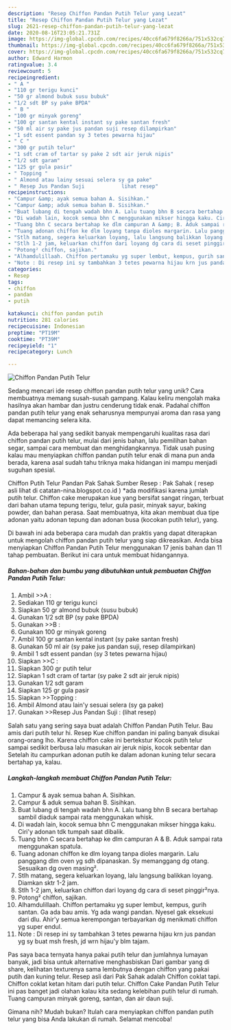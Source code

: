 ```yaml
---
description: "Resep Chiffon Pandan Putih Telur yang Lezat"
title: "Resep Chiffon Pandan Putih Telur yang Lezat"
slug: 2621-resep-chiffon-pandan-putih-telur-yang-lezat
date: 2020-08-16T23:05:21.731Z
image: https://img-global.cpcdn.com/recipes/40cc6fa679f8266a/751x532cq70/chiffon-pandan-putih-telur-foto-resep-utama.jpg
thumbnail: https://img-global.cpcdn.com/recipes/40cc6fa679f8266a/751x532cq70/chiffon-pandan-putih-telur-foto-resep-utama.jpg
cover: https://img-global.cpcdn.com/recipes/40cc6fa679f8266a/751x532cq70/chiffon-pandan-putih-telur-foto-resep-utama.jpg
author: Edward Harmon
ratingvalue: 3.4
reviewcount: 5
recipeingredient:
- " A "
- "110 gr terigu kunci"
- "50 gr almond bubuk susu bubuk"
- "1/2 sdt BP sy pake BPDA"
- " B "
- "100 gr minyak goreng"
- "100 gr santan kental instant sy pake santan fresh"
- "50 ml air sy pake jus pandan suji resep dilampirkan"
- "1 sdt essent pandan sy 3 tetes pewarna hijau"
- " C "
- "300 gr putih telur"
- "1 sdt cram of tartar sy pake 2 sdt air jeruk nipis"
- "1/2 sdt garam"
- "125 gr gula pasir"
- " Topping "
- " Almond atau lainy sesuai selera sy ga pake"
- " Resep Jus Pandan Suji            lihat resep"
recipeinstructions:
- "Campur &amp; ayak semua bahan A. Sisihkan."
- "Campur &amp; aduk semua bahan B. Sisihkan."
- "Buat lubang di tengah wadah bhn A. Lalu tuang bhn B secara bertahap sambil diaduk sampai rata menggunakan whisk."
- "Di wadah lain, kocok semua bhn C menggunakan mikser hingga kaku. Ciri&#39;y adonan tdk tumpah saat dibalik."
- "Tuang bhn C secara bertahap ke dlm campuran A &amp; B. Aduk sampai rata menggunakan spatula."
- "Tuang adonan chiffon ke dlm loyang tanpa dioles margarin. Lalu panggang dlm oven yg sdh dipanaskan. Sy memanggang dg otang. Sesuaikan dg oven masing²."
- "Stlh matang, segera keluarkan loyang, lalu langsung balikkan loyang. Diamkan sktr 1-2 jam."
- "Stlh 1-2 jam, keluarkan chiffon dari loyang dg cara di seset pinggir²nya."
- "Potong² chiffon, sajikan."
- "Alhamdulillaah. Chiffon pertamaku yg super lembut, kempus, gurih santan. Ga ada bau amis. Yg ada wangi pandan. Nyesel gak eksekusi dari dlu. Ahir&#39;y semua kerempongan terbayarkan dg menikmati chiffon yg super endul."
- "Note : Di resep ini sy tambahkan 3 tetes pewarna hijau krn jus pandan yg sy buat msh fresh, jd wrn hijau&#39;y blm tajam."
categories:
- Resep
tags:
- chiffon
- pandan
- putih

katakunci: chiffon pandan putih 
nutrition: 281 calories
recipecuisine: Indonesian
preptime: "PT19M"
cooktime: "PT39M"
recipeyield: "1"
recipecategory: Lunch

---
```



![Chiffon Pandan Putih Telur](https://img-global.cpcdn.com/recipes/40cc6fa679f8266a/751x532cq70/chiffon-pandan-putih-telur-foto-resep-utama.jpg)

Sedang mencari ide resep chiffon pandan putih telur yang unik? Cara membuatnya memang susah-susah gampang. Kalau keliru mengolah maka hasilnya akan hambar dan justru cenderung tidak enak. Padahal chiffon pandan putih telur yang enak seharusnya mempunyai aroma dan rasa yang dapat memancing selera kita.

Ada beberapa hal yang sedikit banyak mempengaruhi kualitas rasa dari chiffon pandan putih telur, mulai dari jenis bahan, lalu pemilihan bahan segar, sampai cara membuat dan menghidangkannya. Tidak usah pusing kalau mau menyiapkan chiffon pandan putih telur enak di mana pun anda berada, karena asal sudah tahu triknya maka hidangan ini mampu menjadi suguhan spesial.

Chiffon Putih Telur Pandan Pak Sahak Sumber Resep : Pak Sahak ( resep asli lihat di catatan-nina.blogspot.co.id ) *ada modifikasi karena jumlah putih telur. Chiffon cake merupakan kue yang bersifat sangat ringan, terbuat dari bahan utama tepung terigu, telur, gula pasir, minyak sayur, baking powder, dan bahan perasa. Saat membuatnya, kita akan membuat dua tipe adonan yaitu adonan tepung dan adonan busa (kocokan putih telur), yang.


Di bawah ini ada beberapa cara mudah dan praktis yang dapat diterapkan untuk mengolah chiffon pandan putih telur yang siap dikreasikan. Anda bisa menyiapkan Chiffon Pandan Putih Telur menggunakan 17 jenis bahan dan 11 tahap pembuatan. Berikut ini cara untuk membuat hidangannya.

<!--inarticleads1-->

##### Bahan-bahan dan bumbu yang dibutuhkan untuk pembuatan Chiffon Pandan Putih Telur:

1. Ambil  &gt;&gt;A :
1. Sediakan 110 gr terigu kunci
1. Siapkan 50 gr almond bubuk (susu bubuk)
1. Gunakan 1/2 sdt BP (sy pake BPDA)
1. Gunakan  &gt;&gt;B :
1. Gunakan 100 gr minyak goreng
1. Ambil 100 gr santan kental instant (sy pake santan fresh)
1. Gunakan 50 ml air (sy pake jus pandan suji, resep dilampirkan)
1. Ambil 1 sdt essent pandan (sy 3 tetes pewarna hijau)
1. Siapkan  &gt;&gt;C :
1. Siapkan 300 gr putih telur
1. Siapkan 1 sdt cram of tartar (sy pake 2 sdt air jeruk nipis)
1. Gunakan 1/2 sdt garam
1. Siapkan 125 gr gula pasir
1. Siapkan  &gt;&gt;Topping :
1. Ambil  Almond atau lain&#39;y sesuai selera (sy ga pake)
1. Gunakan  &gt;&gt;Resep Jus Pandan Suji :           (lihat resep)


Salah satu yang sering saya buat adalah Chiffon Pandan Putih Telur. Bau amis dari putih telur hi. Resep Kue chiffon pandan ini paling banyak disukai orang-orang lho. Karena chiffon cake ini bertekstur Kocok putih telur sampai sedikit berbusa lalu masukan air jeruk nipis, kocok sebentar dan Setelah itu campurkan adonan putih ke dalam adonan kuning telur secara bertahap ya, kalau. 

<!--inarticleads2-->

##### Langkah-langkah membuat Chiffon Pandan Putih Telur:

1. Campur &amp; ayak semua bahan A. Sisihkan.
1. Campur &amp; aduk semua bahan B. Sisihkan.
1. Buat lubang di tengah wadah bhn A. Lalu tuang bhn B secara bertahap sambil diaduk sampai rata menggunakan whisk.
1. Di wadah lain, kocok semua bhn C menggunakan mikser hingga kaku. Ciri&#39;y adonan tdk tumpah saat dibalik.
1. Tuang bhn C secara bertahap ke dlm campuran A &amp; B. Aduk sampai rata menggunakan spatula.
1. Tuang adonan chiffon ke dlm loyang tanpa dioles margarin. Lalu panggang dlm oven yg sdh dipanaskan. Sy memanggang dg otang. Sesuaikan dg oven masing².
1. Stlh matang, segera keluarkan loyang, lalu langsung balikkan loyang. Diamkan sktr 1-2 jam.
1. Stlh 1-2 jam, keluarkan chiffon dari loyang dg cara di seset pinggir²nya.
1. Potong² chiffon, sajikan.
1. Alhamdulillaah. Chiffon pertamaku yg super lembut, kempus, gurih santan. Ga ada bau amis. Yg ada wangi pandan. Nyesel gak eksekusi dari dlu. Ahir&#39;y semua kerempongan terbayarkan dg menikmati chiffon yg super endul.
1. Note : Di resep ini sy tambahkan 3 tetes pewarna hijau krn jus pandan yg sy buat msh fresh, jd wrn hijau&#39;y blm tajam.


Pas saya baca ternyata hanya pakai putih telur dan jumlahnya lumayan banyak, jadi bisa untuk alternative menghasbiskan Dari gambar yang di share, kelihatan texturenya sama lembutnya dengan chiffon yang pakai putih dan kuning telur. Resep asli dari Pak Sahak adalah Chiffon coklat tapi. Chiffon coklat ketan hitam dari putih telur. Chiffon Cake Pandan Putih Telur ini pas banget jadi olahan kalau kita sedang kelebihan putih telur di rumah. Tuang campuran minyak goreng, santan, dan air daun suji. 

Gimana nih? Mudah bukan? Itulah cara menyiapkan chiffon pandan putih telur yang bisa Anda lakukan di rumah. Selamat mencoba!
